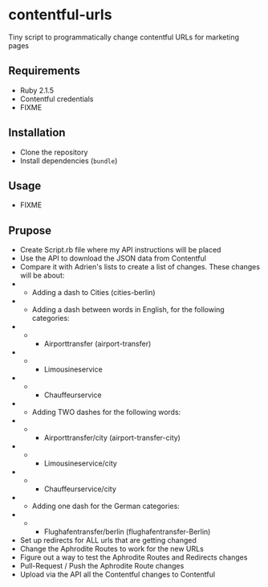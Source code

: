 # contentful-urls

Tiny script to programmatically change contentful URLs for marketing pages

## Requirements

* Ruby 2.1.5
* Contentful credentials
* FIXME

## Installation

* Clone the repository
* Install dependencies (`bundle`)

## Usage

* FIXME

## Prupose

* Create Script.rb file where my API instructions will be placed
* Use the API to download the JSON data from Contentful
* Compare it with Adrien's lists to create a list of changes. These changes will be about:
* * Adding a dash to Cities (cities-berlin)
* * Adding a dash between words in English, for the following categories:
* * * Airporttransfer (airport-transfer)
* * * Limousineservice
* * * Chauffeurservice
* * Adding TWO dashes for the following words:
* * * Airporttransfer/city (airport-transfer-city)
* * * Limousineservice/city
* * * Chauffeurservice/city
* * Adding one dash for the German categories:
* * * Flughafentransfer/berlin (flughafentransfer-Berlin)
* Set up redirects for ALL urls that are getting changed
* Change the Aphrodite Routes to work for the new URLs
* Figure out a way to test the Aphrodite Routes and Redirects changes
* Pull-Request / Push the Aphrodite Route changes
* Upload via the API all the Contentful changes to Contentful
